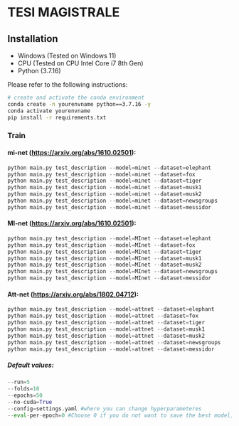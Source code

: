 # TESI MAGISTRALE

<!-- <details>
<summary>
    <b>TransMIL: Transformer based Correlated Multiple Instance Learning for Whole Slide Image Classification</b>. <a href="https://proceedings.neurips.cc/paper/2021/file/10c272d06794d3e5785d5e7c5356e9ff-Paper.pdf" target="blank">[NeurIPS2021]</a>
</summary>

```tex
@article{shao2021transmil,
  title={Transmil: Transformer based correlated multiple instance learning for whole slide image classification},
  author={Shao, Zhuchen and Bian, Hao and Chen, Yang and Wang, Yifeng and Zhang, Jian and Ji, Xiangyang and others},
  journal={Advances in Neural Information Processing Systems},
  volume={34},
  pages={2136--2147},
  year={2021}
}
```

**Abstract:** With the development of computational pathology, deep learning methods for Gleason grading through whole slide images (WSIs) have excellent prospects. Since the size of WSIs is extremely large, the image label usually contains only slide-level label or limited pixel-level labels. The current mainstream approach adopts multi-instance learning to predict Gleason grades. However, some methods only considering the slide-level label ignore the limited pixel-level labels containing rich local information. Furthermore, the method of additionally considering the pixel-level labels ignores the inaccuracy of pixel-level labels. To address these problems, we propose a mixed supervision Transformer based on the multiple instance learning framework. The model utilizes both slidelevel label and instance-level labels to achieve more accurate Gleason grading at the slide level. The impact of inaccurate instance-level labels is further reduced by introducing an eﬃcient random masking strategy in the mixed supervision training process. We achieve the state-of-the-art performance on the SICAPv2 dataset, and the visual analysis shows the accurate prediction results of instance level.

</details>

![overview](docs/overview.png) -->

<!-- ## Data Preprocess

we follow the CLAM's WSI processing solution (https://github.com/mahmoodlab/CLAM)

```bash
# WSI Segmentation and Patching
python create_patches_fp.py --source DATA_DIRECTORY --save_dir RESULTS_DIRECTORY --patch_size 256 --preset bwh_biopsy.csv --seg --patch --stitch

# Feature Extraction
CUDA_VISIBLE_DEVICES=0,1 python extract_features_fp.py --data_h5_dir DIR_TO_COORDS --data_slide_dir DATA_DIRECTORY --csv_path CSV_FILE_NAME --feat_dir FEATURES_DIRECTORY --batch_size 512 --slide_ext .svs
``` -->

## Installation

- Windows (Tested on Windows 11)
- CPU (Tested on CPU Intel Core i7 8th Gen)
- Python (3.7.16)

Please refer to the following instructions:

```bash
# create and activate the conda environment
conda create -n yourenvname python==3.7.16 -y
conda activate yourenvname
pip install -r requirements.txt
```

<!-- # install pytorch
## pip install
pip install torch==1.7.1+cu110 torchvision==0.8.2+cu110 torchaudio==0.7.2 -f https://download.pytorch.org/whl/torch_stable.html
## conda install
conda install pytorch==1.7.1 torchvision==0.8.2 torchaudio==0.7.2 cudatoolkit=11.0 -c pytorch

# install related package
pip install -r requirements.txt
``` -->

### Train

#### mi-net (https://arxiv.org/abs/1610.02501):
```python
python main.py test_description --model=minet --dataset=elephant
python main.py test_description --model=minet --dataset=fox
python main.py test_description --model=minet --dataset=tiger
python main.py test_description --model=minet --dataset=musk1
python main.py test_description --model=minet --dataset=musk2
python main.py test_description --model=minet --dataset=newsgroups
python main.py test_description --model=minet --dataset=messidor
```
#### MI-net (https://arxiv.org/abs/1610.02501):
```python
python main.py test_description --model=MInet --dataset=elephant
python main.py test_description --model=MInet --dataset=fox
python main.py test_description --model=MInet --dataset=tiger
python main.py test_description --model=MInet --dataset=musk1
python main.py test_description --model=MInet --dataset=musk2
python main.py test_description --model=MInet --dataset=newsgroups
python main.py test_description --model=MInet --dataset=messidor
```
#### Att-net (https://arxiv.org/abs/1802.04712):
```python
python main.py test_description --model=attnet --dataset=elephant
python main.py test_description --model=attnet --dataset=fox
python main.py test_description --model=attnet --dataset=tiger
python main.py test_description --model=attnet --dataset=musk1
python main.py test_description --model=attnet --dataset=musk2
python main.py test_description --model=attnet --dataset=newsgroups
python main.py test_description --model=attnet --dataset=messidor
```
##### Default values:
```python
--run=5
--folds=10
--epochs=50
--no-cuda=True
--config=settings.yaml #where you can change hyperparameteres
--eval-per-epoch=0 #Choose 0 if you do not want to save the best model, otherwise choose the number of times per epoch you want to save the best model (based on test set)
```

<!-- ### Test

```python
python train.py --stage='test' --config='Camelyon/TransMIL.yaml'  --gpus=0 --fold=0
```

## Reference

- If you found our work useful in your research, please consider citing our works(s) at:

```tex

@article{shao2021transmil,
  title={Transmil: Transformer based correlated multiple instance learning for whole slide image classification},
  author={Shao, Zhuchen and Bian, Hao and Chen, Yang and Wang, Yifeng and Zhang, Jian and Ji, Xiangyang and others},
  journal={Advances in Neural Information Processing Systems},
  volume={34},
  pages={2136--2147},
  year={2021}
}


```

© This code is made available under the GPLv3 License and is available for non-commercial academic purposes. -->

